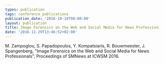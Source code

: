 ```yaml
---
types: publication
tags: conference_publications
publication_date: '2016-10-10T00:00:00'
layout: publication
title: Image Forensics on the Web and Social Media for News Professionals
date: '2016-11-29T13:46:52+02:00'
---
```

<p>M. Zampoglou, S. Papadopoulos, Y. Kompatsiaris, R. Bouwmeester, J. Spangenberg, "Image Forensics on the Web and Social Media for News Professionals", Proceedings of SMNews at ICWSM 2016.</p>

